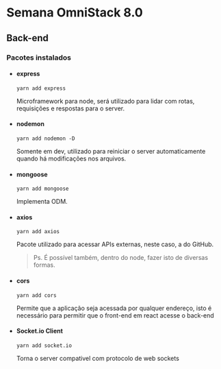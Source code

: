 # Semana OmniStack 8.0

## Back-end

### Pacotes instalados

* #### express

    `yarn add express`

    Microframework para node, será utilizado para lidar com rotas, requisições e respostas para o server.

* #### nodemon
  
    `yarn add nodemon -D`

    Somente em dev, utilizado para reiniciar o server automaticamente quando há modificações nos arquivos.

* #### mongoose
  
    `yarn add mongoose`

    Implementa ODM.

* #### axios
  
    `yarn add axios`

    Pacote utilizado para acessar APIs externas, neste caso, a do GitHub.

    > Ps. É possível também, dentro do node, fazer isto de diversas formas.

* #### cors
  
    `yarn add cors`

    Permite que a aplicação seja acessada por qualquer endereço, isto é necessário para permitir que o front-end em react acesse o back-end

* #### Socket.io Client
  
    `yarn add socket.io`

    Torna o server compativel com protocolo de web sockets
